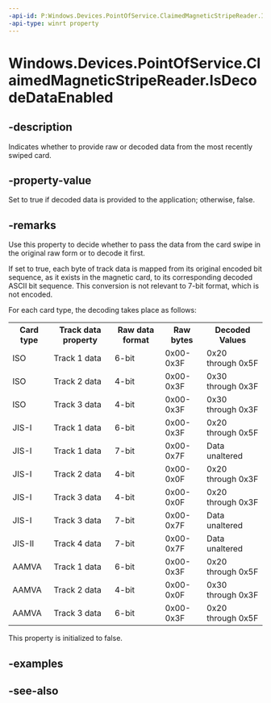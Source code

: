 ----api-id: P:Windows.Devices.PointOfService.ClaimedMagneticStripeReader.IsDecodeDataEnabled
-api-type: winrt property
---<!-- Property syntaxpublic bool IsDecodeDataEnabled { get;  set; }--># Windows.Devices.PointOfService.ClaimedMagneticStripeReader.IsDecodeDataEnabled## -descriptionIndicates whether to provide raw or decoded data from the most recently swiped card.## -property-valueSet to true if decoded data is provided to the application; otherwise, false.## -remarksUse this property to decide whether to pass the data from the card swipe in the original raw form or to decode it first.If set to true, each byte of track data is mapped from its original encoded bit sequence, as it exists in the magnetic card, to its corresponding decoded ASCII bit sequence. This conversion is not relevant to 7-bit format, which is not encoded.For each card type, the decoding takes place as follows:<table>   <tr><th>Card type</th><th>Track data property</th><th>Raw data format</th><th>Raw bytes</th><th>Decoded Values</th></tr>   <tr><td>ISO</td><td>Track 1 data</td><td>6-bit</td><td>0x00-0x3F</td><td>0x20 through 0x5F</td></tr>   <tr><td>ISO</td><td>Track 2 data</td><td>4-bit</td><td>0x00-0x3F</td><td>0x30 through 0x3F</td></tr>   <tr><td>ISO</td><td>Track 3 data</td><td>4-bit</td><td>0x00-0x3F</td><td>0x30 through 0x3F</td></tr>   <tr><td>JIS-I</td><td>Track 1 data</td><td>6-bit</td><td>0x00-0x3F</td><td>0x20 through 0x5F</td></tr>   <tr><td>JIS-I</td><td>Track 1 data</td><td>7-bit</td><td>0x00-0x7F</td><td>Data unaltered</td></tr>   <tr><td>JIS-I</td><td>Track 2 data</td><td>4-bit</td><td>0x00-0x0F</td><td>0x20 through 0x3F</td></tr>   <tr><td>JIS-I</td><td>Track 3 data</td><td>4-bit</td><td>0x00-0x0F</td><td>0x20 through 0x3F</td></tr>   <tr><td>JIS-I</td><td>Track 3 data</td><td>7-bit</td><td>0x00-0x7F</td><td>Data unaltered</td></tr>   <tr><td>JIS-II</td><td>Track 4 data</td><td>7-bit</td><td>0x00-0x7F</td><td>Data unaltered</td></tr>   <tr><td>AAMVA</td><td>Track 1 data</td><td>6-bit</td><td>0x00-0x3F</td><td>0x20 through 0x5F</td></tr>   <tr><td>AAMVA</td><td>Track 2 data</td><td>4-bit</td><td>0x00-0x0F</td><td>0x30 through 0x3F</td></tr>   <tr><td>AAMVA</td><td>Track 3 data</td><td>6-bit</td><td>0x00-0x3F</td><td>0x20 through 0x5F</td></tr></table>This property is initialized to false.## -examples## -see-also